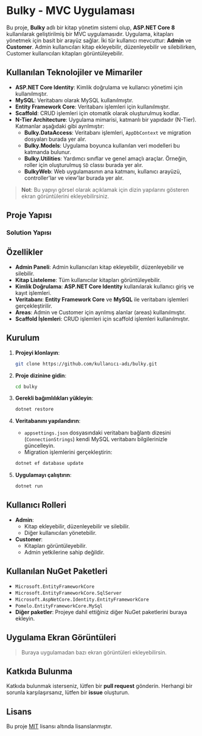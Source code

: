 # Bulky - MVC Uygulaması

Bu proje, **Bulky** adlı bir kitap yönetim sistemi olup, **ASP.NET Core 8** kullanılarak geliştirilmiş bir MVC uygulamasıdır. Uygulama, kitapları yönetmek için basit bir arayüz sağlar. İki tür kullanıcı mevcuttur: **Admin** ve **Customer**. Admin kullanıcıları kitap ekleyebilir, düzenleyebilir ve silebilirken, Customer kullanıcıları kitapları görüntüleyebilir.

## Kullanılan Teknolojiler ve Mimariler

- **ASP.NET Core Identity**: Kimlik doğrulama ve kullanıcı yönetimi için kullanılmıştır.
- **MySQL**: Veritabanı olarak MySQL kullanılmıştır.
- **Entity Framework Core**: Veritabanı işlemleri için kullanılmıştır.
- **Scaffold**: CRUD işlemleri için otomatik olarak oluşturulmuş kodlar.
- **N-Tier Architecture**: Uygulama mimarisi, katmanlı bir yapıdadır (N-Tier). Katmanlar aşağıdaki gibi ayrılmıştır:
    - **Bulky.DataAccess**: Veritabanı işlemleri, `AppDbContext` ve migration dosyaları burada yer alır.
    - **Bulky.Models**: Uygulama boyunca kullanılan veri modelleri bu katmanda bulunur.
    - **Bulky.Utilities**: Yardımcı sınıflar ve genel amaçlı araçlar. Örneğin, roller için oluşturulmuş `SD` classı burada yer alır.
    - **BulkyWeb**: Web uygulamasının ana katmanı, kullanıcı arayüzü, controller'lar ve view'lar burada yer alır.

> **Not**: Bu yapıyı görsel olarak açıklamak için dizin yapılarını gösteren ekran görüntülerini ekleyebilirsiniz.

## Proje Yapısı

### Solution Yapısı


## Özellikler

- **Admin Paneli**: Admin kullanıcıları kitap ekleyebilir, düzenleyebilir ve silebilir.
- **Kitap Listeleme**: Tüm kullanıcılar kitapları görüntüleyebilir.
- **Kimlik Doğrulama**: **ASP.NET Core Identity** kullanılarak kullanıcı giriş ve kayıt işlemleri.
- **Veritabanı**: **Entity Framework Core** ve **MySQL** ile veritabanı işlemleri gerçekleştirilir.
- **Areas**: Admin ve Customer için ayrılmış alanlar (areas) kullanılmıştır.
- **Scaffold İşlemleri**: CRUD işlemleri için scaffold işlemleri kullanılmıştır.

## Kurulum

1. **Projeyi klonlayın**:
    ```bash
    git clone https://github.com/kullanıcı-adı/bulky.git
    ```

2. **Proje dizinine gidin**:
    ```bash
    cd bulky
    ```

3. **Gerekli bağımlılıkları yükleyin**:
    ```bash
    dotnet restore
    ```

4. **Veritabanını yapılandırın**:
    - `appsettings.json` dosyasındaki veritabanı bağlantı dizesini (`ConnectionStrings`) kendi MySQL veritabanı bilgilerinizle güncelleyin.
    - Migration işlemlerini gerçekleştirin:
    ```bash
    dotnet ef database update
    ```

5. **Uygulamayı çalıştırın**:
    ```bash
    dotnet run
    ```

## Kullanıcı Rolleri

- **Admin**:
    - Kitap ekleyebilir, düzenleyebilir ve silebilir.
    - Diğer kullanıcıları yönetebilir.
- **Customer**:
    - Kitapları görüntüleyebilir.
    - Admin yetkilerine sahip değildir.

## Kullanılan NuGet Paketleri

- `Microsoft.EntityFrameworkCore`
- `Microsoft.EntityFrameworkCore.SqlServer`
- `Microsoft.AspNetCore.Identity.EntityFrameworkCore`
- `Pomelo.EntityFrameworkCore.MySql`
- **Diğer paketler**: Projeye dahil ettiğiniz diğer NuGet paketlerini buraya ekleyin.

## Uygulama Ekran Görüntüleri

> Buraya uygulamadan bazı ekran görüntüleri ekleyebilirsin.

## Katkıda Bulunma

Katkıda bulunmak isterseniz, lütfen bir **pull request** gönderin. Herhangi bir sorunla karşılaşırsanız, lütfen bir **issue** oluşturun.

## Lisans

Bu proje [MIT](https://opensource.org/licenses/MIT) lisansı altında lisanslanmıştır.
